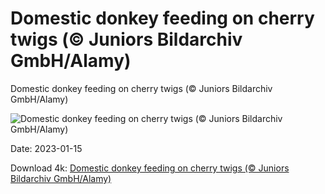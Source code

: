 # Domestic donkey feeding on cherry twigs (© Juniors Bildarchiv GmbH/Alamy)

Domestic donkey feeding on cherry twigs (© Juniors Bildarchiv GmbH/Alamy)

![Domestic donkey feeding on cherry twigs (© Juniors Bildarchiv GmbH/Alamy)](https://bing.com/th?id=OHR.DonkeyFeast_EN-US1153850805_UHD.jpg&w=1024&h=576)

Date: 2023-01-15

Download 4k: [Domestic donkey feeding on cherry twigs (© Juniors Bildarchiv GmbH/Alamy)](https://bing.com/th?id=OHR.DonkeyFeast_EN-US1153850805_UHD.jpg)

